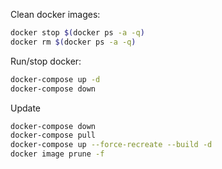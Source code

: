 Clean docker images:

```bash
docker stop $(docker ps -a -q)
docker rm $(docker ps -a -q)
```

Run/stop docker:

```bash
docker-compose up -d
docker-compose down
```

Update

```bash
docker-compose down
docker-compose pull
docker-compose up --force-recreate --build -d
docker image prune -f
```
